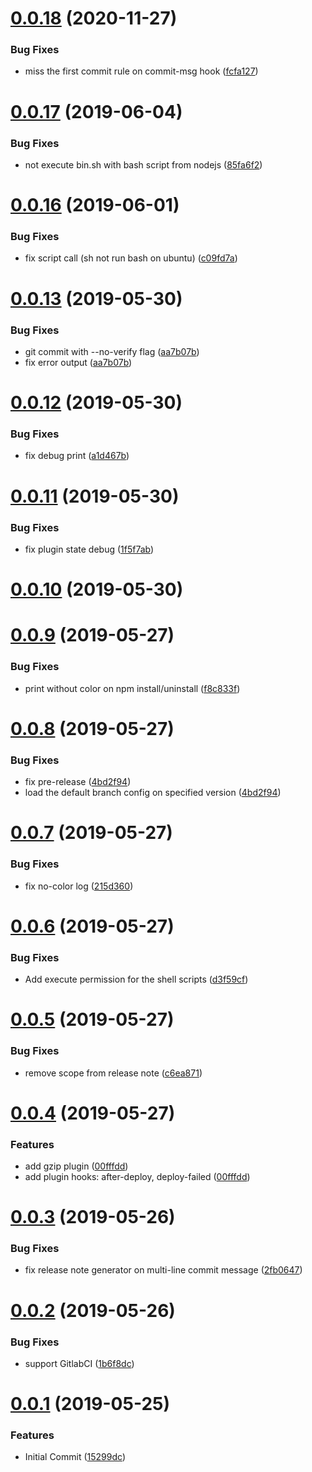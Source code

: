 # [0.0.18](https://github.com/billowz/general-release/compare/v0.0.17...v0.0.18 ) (2020-11-27)

### Bug Fixes

* miss the first commit rule on commit-msg hook ([fcfa127](https://github.com/billowz/general-release/commit/fcfa127 ))

# [0.0.17](https://github.com/billowz/general-release/compare/v0.0.16...v0.0.17 ) (2019-06-04)

### Bug Fixes

* not execute bin.sh with bash script from nodejs ([85fa6f2](https://github.com/billowz/general-release/commit/85fa6f2 ))

# [0.0.16](https://github.com/billowz/general-release/compare/v0.0.15...v0.0.16 ) (2019-06-01)

### Bug Fixes

* fix script call (sh not run bash on ubuntu) ([c09fd7a](https://github.com/billowz/general-release/commit/c09fd7a ))

# [0.0.13](https://github.com/billowz/general-release/compare/v0.0.12...v0.0.13 ) (2019-05-30)

### Bug Fixes

* git commit with --no-verify flag ([aa7b07b](https://github.com/billowz/general-release/commit/aa7b07b ))
* fix error output ([aa7b07b](https://github.com/billowz/general-release/commit/aa7b07b ))

# [0.0.12](https://github.com/billowz/general-release/compare/v0.0.11...v0.0.12 ) (2019-05-30)

### Bug Fixes

* fix debug print ([a1d467b](https://github.com/billowz/general-release/commit/a1d467b ))

# [0.0.11](https://github.com/billowz/general-release/compare/v0.0.10...v0.0.11 ) (2019-05-30)

### Bug Fixes

* fix plugin state debug ([1f5f7ab](https://github.com/billowz/general-release/commit/1f5f7ab ))

# [0.0.10](https://github.com/billowz/general-release/compare/v0.0.9...v0.0.10 ) (2019-05-30)

# [0.0.9](https://github.com/billowz/general-release/compare/v0.0.8...v0.0.9 ) (2019-05-27)

### Bug Fixes

* print without color on npm install/uninstall ([f8c833f](https://github.com/billowz/general-release/commit/f8c833f ))

# [0.0.8](https://github.com/billowz/general-release/compare/v0.0.7...v0.0.8 ) (2019-05-27)

### Bug Fixes

* fix pre-release ([4bd2f94](https://github.com/billowz/general-release/commit/4bd2f94 ))
* load the default branch config on specified version ([4bd2f94](https://github.com/billowz/general-release/commit/4bd2f94 ))

# [0.0.7](https://github.com/billowz/general-release/compare/v0.0.6...v0.0.7 ) (2019-05-27)

### Bug Fixes

* fix no-color log ([215d360](https://github.com/billowz/general-release/commit/215d360 ))

# [0.0.6](https://github.com/billowz/general-release/compare/v0.0.5...v0.0.6 ) (2019-05-27)

### Bug Fixes

* Add execute permission for the shell scripts ([d3f59cf](https://github.com/billowz/general-release/commit/d3f59cf ))

# [0.0.5](https://github.com/billowz/general-release/compare/v0.0.4...v0.0.5 ) (2019-05-27)

### Bug Fixes

* remove scope from release note ([c6ea871](https://github.com/billowz/general-release/commit/c6ea871 ))

# [0.0.4](https://github.com/billowz/general-release/compare/v0.0.3...v0.0.4 ) (2019-05-27)

### Features

* add gzip plugin ([00fffdd](https://github.com/billowz/general-release/commit/00fffdd ))
* add plugin hooks: after-deploy, deploy-failed ([00fffdd](https://github.com/billowz/general-release/commit/00fffdd ))

# [0.0.3](https://github.com/billowz/general-release/compare/v0.0.2...v0.0.3 ) (2019-05-26)

### Bug Fixes

* fix release note generator on multi-line commit message ([2fb0647](https://github.com/billowz/general-release/commit/2fb0647 ))

# [0.0.2](https://github.com/billowz/general-release/compare/v0.0.1...v0.0.2 ) (2019-05-26)

### Bug Fixes

* support GitlabCI ([1b6f8dc](https://github.com/billowz/general-release/commit/1b6f8dc ))

# [0.0.1](https://github.com/billowz/general-release/compare/...v0.0.1 ) (2019-05-25)

### Features

* Initial Commit ([15299dc](https://github.com/billowz/general-release/commit/15299dc ))
